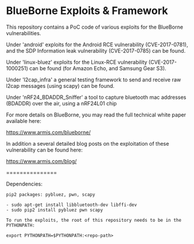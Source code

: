 BlueBorne Exploits & Framework
=============================

This repository contains a PoC code of various exploits for the BlueBorne vulnerabilities.

Under 'android' exploits for the Android RCE vulnerability (CVE-2017-0781), and the SDP Information leak vulnerability (CVE-2017-0785) can be found.

Under 'linux-bluez' exploits for the Linux-RCE vulnerability (CVE-2017-1000251) can be found (for Amazon Echo, and Samsung Gear S3).

Under 'l2cap_infra' a general testing framework to send and receive raw l2cap messages (using scapy) can be found.

Under 'nRF24_BDADDR_Sniffer' a tool to capture bluetooth mac addresses (BDADDR) over the air, using a nRF24L01 chip

For more details on BlueBorne, you may read the full technical white paper available here:

https://www.armis.com/blueborne/

In addition a several detailed blog posts on the exploitation of these vulnerability can be found here:

https://www.armis.com/blog/


===============

Dependencies:

    pip2 packages: pybluez, pwn, scapy
    
    - sudo apt-get install libbluetooth-dev libffi-dev
    - sudo pip2 install pybluez pwn scapy

    To run the exploits, the root of this repository needs to be in the PYTHONPATH:
    
    export PYTHONPATH=$PYTHONPATH:<repo-path>
